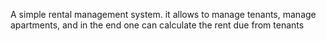 A simple rental management system.
it allows to manage tenants, manage apartments, and in the end one can calculate the rent due from tenants
